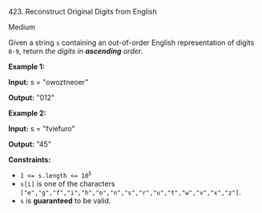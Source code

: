 ﻿423\. Reconstruct Original Digits from English

Medium

Given a string `s` containing an out-of-order English representation of digits `0-9`, return _the digits in **ascending** order_.

**Example 1:**

**Input:** s = "owoztneoer"

**Output:** "012" 

**Example 2:**

**Input:** s = "fviefuro"

**Output:** "45" 

**Constraints:**

*   <code>1 <= s.length <= 10<sup>5</sup></code>
*   `s[i]` is one of the characters `["e","g","f","i","h","o","n","s","r","u","t","w","v","x","z"]`.
*   `s` is **guaranteed** to be valid.